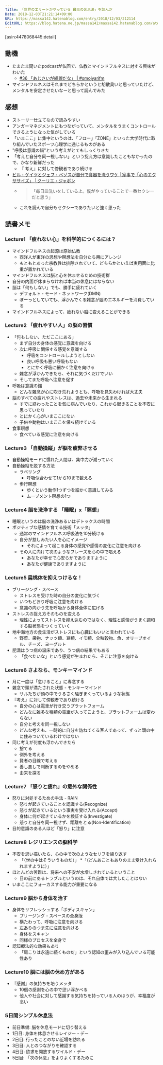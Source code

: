 ```yaml
---
Title: 「世界のエリートがやっている 最高の休息法」を読んだ
Date: 2018-12-03T21:21:14+09:00
URL: https://massa142.hatenablog.com/entry/2018/12/03/212114
EditURL: https://blog.hatena.ne.jp/massa142/massa142.hatenablog.com/atom/entry/10257846132679676029
---
```


[asin:4478068445:detail]

## 動機

* たまたま聞いたpodcastが仏回で、仏教とマインドフルネスに対する興味がわいた
  * [#36 「あじさいが綺麗だな」 | #omoiyarifm](https://lean-agile.fm/episode/36) 
* マインドフルネスはそれまでどちらかというと胡散臭いと思っていたけど、メンタルを安定させたいなーと思って読んでみた

## 感想
* ストーリー仕立てなので読みやすい
* アンガーマネジメントにもつながっていて、メンタルをうまくコントロールできるようになった気がしている
* 「いまここ」に集中というのは、「フロー」「ZONE」といった大学時代に取り組んでいたスポーツ心理学に通じるものがある
* "呼吸は意識の錨"という考えがとてもしっくりきた
* 「考えと自分を同一視しない」という捉え方は意識したこともなかったので、かなり新鮮だった
  * 『 考え』に対して傍観者であり続ける
* [ビル・ゲイツとジェフ・ベゾスが自分で食器を洗うワケ | 家事で「心のエクササイズ」 | クーリエ・ジャポン](https://courrier.jp/news/archives/144386/)
  * > 「毎日皿洗いをしているよ。僕がやっていることで一番セクシーだと思う」
  * これを読んで自分もセクシーでありたいと強く思った

## 読書メモ
### Lecture1 「疲れない心」を科学的につくるには？
* マインドフルネスの起源は原始仏教
	* 西洋人が東洋の思想や瞑想法を自分たち用にアレンジ
	* もともとあった宗教性は排除されていて、どちらかといえば実用面に比重が置かれている
* マインドフルネスは脳と心を休ませるための技術群
* 自分の内面が休まらなければ本当の休息にはならない
* 脳は「何もしない」でも、勝手に疲れていく
	* デフォルト・モード・ネットワーク(DMN)
	* ぼーっとしていても、浮かんでくる雑念が脳のエネルギーを消費している
* マインドフルネスによって、疲れない脳に変えることができる

### Lecture2 「疲れやすい人」の脳の習慣
* 「何もしない、ただここにある」
	* まず自分の身体の感覚に意識を向ける
	* 次に呼吸に関係する感覚を意識する
		* 呼吸をコントロールしようとしない
		* 良い呼吸も悪い呼吸もない
		* とにかく呼吸に細かく注意を向ける
	* 雑念が浮かんできたら、それに気づくだけでいい
	* そしてまた呼吸へ注意を促す
* 呼吸は意識の錨
	* どんな雑念が心に吹き荒れようとも、呼吸を見失わければ大丈夫
* 脳のすべての疲れやストレスは、過去や未来から生まれる
	* すでに終わったことを気に病んでいたり、これから起きることを不安に思っていたり
	* とにかく心がいまここにない
	* 子供や動物はいまここを保ち続けている
* 食事瞑想
	* 食べている感覚に注意を向ける

### Lecture3 「自動操縦」が脳を疲弊させる
* 自動操縦モードに慣れた人間は、集中力が減っていく
* 自動操縦を脱する方法
	* ラベリング
		* 呼吸似合わせて1から10まで数える
	* 歩行瞑想
		* 歩くという動作1つずつを細かく意識してみる
		* ムーブメント瞑想の1つ

### Lecture4 脳を洗浄する 「睡眠」x「瞑想」
* 睡眠というのは脳の洗浄あるいはデトックスの時間
* ポジティブな感情を育てる技術「メッタ」
	* 通常のマインドフルネス呼吸法を10分続ける
	* 自分が慈しみたい人を心にイメージ
		* それによって起こる身体の感覚や感情の変化に注意を向ける
	* その人に向けて次のようなフレーズを心の中で唱える
		* あなたが幸せで心安らかでありますように
		* あなたが健康でありますように

### Lecture5 扁桃体を抑えつけるな！
* ブリージング・スペース
	* ストレスを受けた時の自分の変化に気づく
	* いつもどおり呼吸に注意を向ける
	* 意識の向かう先を呼吸から身体全体に広げる
* ストレスの捉え方そのものを変える
	* 理性によってストレスを抑え込むのではなく、理性と感情がうまく調和する脳状態をつくっていく
* 地中海地方の食生活がストレスにも心臓にもいいと言われている
	* 野菜、果物、ナッツ類、豆類、イモ類、全粒穀物、魚、オリーブオイル、チーズ、ヨーグルト
* 肥満はうつ病の温床であり、うつ病の結果でもある
	* 「食べたいな」という感覚が生まれたら、そこに注意を向ける

### Lecture6 さよなら、モンキーマインド
* 月に一度は「怠けること」に専念する
* 雑念で頭が満たされた状態 - モンキーマインド
	* サルたちが頭の中でうるさく騒ぎまくっているような状態
* 『考え』に対して傍観者であり続ける
	* 自分の心は電車が行き交うプラットフォーム
	* どんなに雑多な種類の電車が入ってこようと、プラットフォームは変わらない
	* 自分と考えを同一視しない
	* どんな考えも、一時的に自分を訪ねてくる客人であって、ずっと頭の中に住みついているわけではない
* 同じ考えが何度も浮かんできたら
	* 捨てる
	* 例外を考える
	* 賢者の目線で考える
	* 善し悪しで判断するのをやめる
	* 由来を探る

### Lecture7 「怒りと疲れ」の意外な関係性
* 怒りに対処するための手法 - RAIN
	* 怒りが起きていることを認識する(Recognize)
	* 怒りが起きているという事実を受け入れる(Accept)
	* 身体に何が起きているかを検証する(Investigate)
	* 怒りと自分を同一視せず、距離をとる(Non-Identification)
* 目的意識のある人ほど「怒り」に注意

### Lecture8 レジリエンスの脳科学
* 不安を思い描いたら、心の中で次のようなセリフを繰り返す
	* 「（世の中はそういうものだ）」
	*「（どんあこともありのまま受け入れられますように）」
* ほとんどの苦難は、将来への不安が水増しされているということ
	* 目の前にあるトラブルというのは、それ自体では大したことはない
* いまここにフォーカスする能力が重要になる

### Lecture9 脳から身体を治す
* 身体をリフレッシュする「ボディスキャン」
	* ブリージング・スペースの全身版
	* 横たわって、呼吸に注意を向ける
	* 左ありのつま先に注意を向ける
	* 身体をスキャン
	* 同様のプロセスを全身で
* 認知療法的な効果もあり
	* 「肩こりは永遠に続くものだ」という認知の歪みが入り込んでいる可能性あり

### Lecture10 脳には脳の休め方がある
* 『感謝』の気持ちを培うメッタ
	* 10個の感謝を心の中で思い浮かべる
	* 他人や社会に対して感謝する気持ちを持っている人のほうが、幸福度が高い

### 5日間シンプル休息法
* 前日準備: 脳を休息モードに切り替える
* 1日目: 身体を休息させるレイジー・デー
* 2日目: 行ったことのない近場を訪れる
* 3日目: 人とのつながりを確認する
* 4日目: 欲求を開放するワイルド・デー
* 5日目: 「次の休息」をよりよくするために

